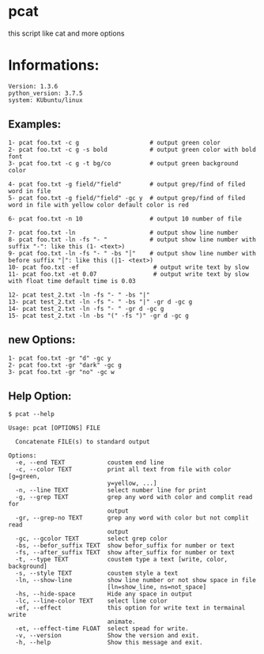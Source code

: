 # pcat
this script like cat and more options

# Informations: 
    Version: 1.3.6
    python_version: 3.7.5
    system: KUbuntu/linux
    
## Examples:
    1- pcat foo.txt -c g                    # output green color
    2- pcat foo.txt -c g -s bold            # output green color with bold font
    3- pcat foo.txt -c g -t bg/co           # output green background color

    4- pcat foo.txt -g field/"field"        # output grep/find of filed word in file
    5- pcat foo.txt -g field/"field" -gc y  # output grep/find of filed word in file with yellow color default color is red
    
    6- pcat foo.txt -n 10                   # output 10 number of file
    
    7- pcat foo.txt -ln                     # output show line number
    8- pcat foo.txt -ln -fs "- "            # output show line number with suffix "-": like this (1- <text>)
    9- pcat foo.txt -ln -fs "- " -bs "│"    # output show line number with before suffix "│": like this (|1- <text>)
    10- pcat foo.txt -ef                     # output write text by slow
    11- pcat foo.txt -et 0.07                # output write text by slow with float time default time is 0.03
    
    12- pcat test_2.txt -ln -fs "- " -bs "|"
    13- pcat test_2.txt -ln -fs "- " -bs "|" -gr d -gc g
    14- pcat test_2.txt -ln -fs "- " -gr d -gc g
    15- pcat test_2.txt -ln -bs "(" -fs ")" -gr d -gc g
    
## new Options: 
    1- pcat foo.txt -gr "d" -gc y
    2- pcat foo.txt -gr "dark" -gc g
    3- pcat foo.txt -gr "no" -gc w
    
## Help Option:
    
    $ pcat --help
    
    Usage: pcat [OPTIONS] FILE

      Concatenate FILE(s) to standard output

    Options:
      -e, --end TEXT            coustem end line
      -c, --color TEXT          print all text from file with color [g=green,
                                y=yellow, ...]
      -n, --line TEXT           select number line for print
      -g, --grep TEXT           grep any word with color and complit read for
                                output
      -gr, --grep-no TEXT       grep any word with color but not complit read
                                output
      -gc, --gcolor TEXT        select grep color
      -bs, --befor_suffix TEXT  show befor_suffix for number or text
      -fs, --after_suffix TEXT  show after_suffix for number or text
      -t, --type TEXT           coustem type a text [write, color, background]
      -s, --style TEXT          coustem style a text
      -ln, --show-line          show line number or not show space in file
                                [ln=show_line, ns=not_space]
      -hs, --hide-space         Hide any space in output
      -lc, --line-color TEXT    select line color
      -ef, --effect             this option for write text in termainal write
                                animate.
      -et, --effect-time FLOAT  select spead for write.
      -v, --version             Show the version and exit.
      -h, --help                Show this message and exit.
      
